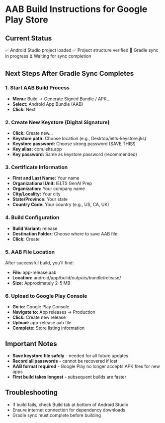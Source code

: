 # AAB Build Instructions for Google Play Store

## Current Status
✅ Android Studio project loaded
✅ Project structure verified
🔄 Gradle sync in progress
⏳ Waiting for sync completion

## Next Steps After Gradle Sync Completes

### 1. Start AAB Build Process
- **Menu:** Build → Generate Signed Bundle / APK...
- **Select:** Android App Bundle (AAB)
- **Click:** Next

### 2. Create New Keystore (Digital Signature)
- **Click:** Create new...
- **Keystore path:** Choose location (e.g., Desktop/ielts-keystore.jks)
- **Keystore password:** Choose strong password (SAVE THIS!)
- **Key alias:** com.ielts.app
- **Key password:** Same as keystore password (recommended)

### 3. Certificate Information
- **First and Last Name:** Your name
- **Organizational Unit:** IELTS GenAI Prep
- **Organization:** Your company name
- **City/Locality:** Your city
- **State/Province:** Your state
- **Country Code:** Your country (e.g., US, CA, UK)

### 4. Build Configuration
- **Build Variant:** release
- **Destination Folder:** Choose where to save AAB file
- **Click:** Create

### 5. AAB File Location
After successful build, you'll find:
- **File:** app-release.aab
- **Location:** android/app/build/outputs/bundle/release/
- **Size:** Approximately 2-5 MB

### 6. Upload to Google Play Console
- **Go to:** Google Play Console
- **Navigate to:** App releases → Production
- **Click:** Create new release
- **Upload:** app-release.aab file
- **Complete:** Store listing information

## Important Notes
- **Save keystore file safely** - needed for all future updates
- **Record all passwords** - cannot be recovered if lost
- **AAB format required** - Google Play no longer accepts APK files for new apps
- **First build takes longest** - subsequent builds are faster

## Troubleshooting
- If build fails, check Build tab at bottom of Android Studio
- Ensure internet connection for dependency downloads
- Gradle sync must complete before building